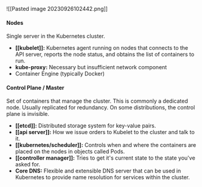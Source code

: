 ![[Pasted image 20230926102442.png]]
#### Nodes
Single server in the Kubernetes cluster.
- **[[kubelet]]:** Kubernetes agent running on nodes that connects to the API server, reports the node status, and obtains the list of containers to run.
- **kube-proxy:** Necessary but insufficient network component
- Container Engine (typically Docker)
#### Control Plane / Master
Set of containers that manage the cluster. This is commonly a dedicated node. Usually replicated for redundancy. On some distributions, the control plane is invisible.
- **[[etcd]]:** Distributed storage system for key-value pairs.
- **[[api server]]:** How we issue orders to Kubelet to the cluster and talk to it.
- **[[kubernetes/scheduler]]:** Controls when and where the containers are placed on the nodes in objects called Pods.
- **[[controller manager]]:** Tries to get it's current state to the state you've asked for.
- **Core DNS:** Flexible and extensible DNS server that can be used in Kubernetes to provide name resolution for services within the cluster.